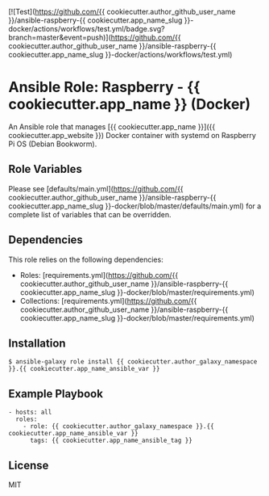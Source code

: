 [![Test](https://github.com/{{ cookiecutter.author_github_user_name }}/ansible-raspberry-{{ cookiecutter.app_name_slug }}-docker/actions/workflows/test.yml/badge.svg?branch=master&event=push)](https://github.com/{{ cookiecutter.author_github_user_name }}/ansible-raspberry-{{ cookiecutter.app_name_slug }}-docker/actions/workflows/test.yml)

# Ansible Role: Raspberry - {{ cookiecutter.app_name }} (Docker)

An Ansible role that manages [{{ cookiecutter.app_name }}]({{ cookiecutter.app_website }}) Docker container with systemd on Raspberry Pi OS (Debian Bookworm).

## Role Variables

Please see [defaults/main.yml](https://github.com/{{ cookiecutter.author_github_user_name }}/ansible-raspberry-{{ cookiecutter.app_name_slug }}-docker/blob/master/defaults/main.yml) for a complete list of variables that can be overridden.

## Dependencies

This role relies on the following dependencies:

* Roles: [requirements.yml](https://github.com/{{ cookiecutter.author_github_user_name }}/ansible-raspberry-{{ cookiecutter.app_name_slug }}-docker/blob/master/requirements.yml)
* Collections: [requirements.yml](https://github.com/{{ cookiecutter.author_github_user_name }}/ansible-raspberry-{{ cookiecutter.app_name_slug }}-docker/blob/master/requirements.yml)

## Installation

```
$ ansible-galaxy role install {{ cookiecutter.author_galaxy_namespace }}.{{ cookiecutter.app_name_ansible_var }}
```

## Example Playbook

```
- hosts: all
  roles:
    - role: {{ cookiecutter.author_galaxy_namespace }}.{{ cookiecutter.app_name_ansible_var }}
      tags: {{ cookiecutter.app_name_ansible_tag }}
```

## License

MIT
